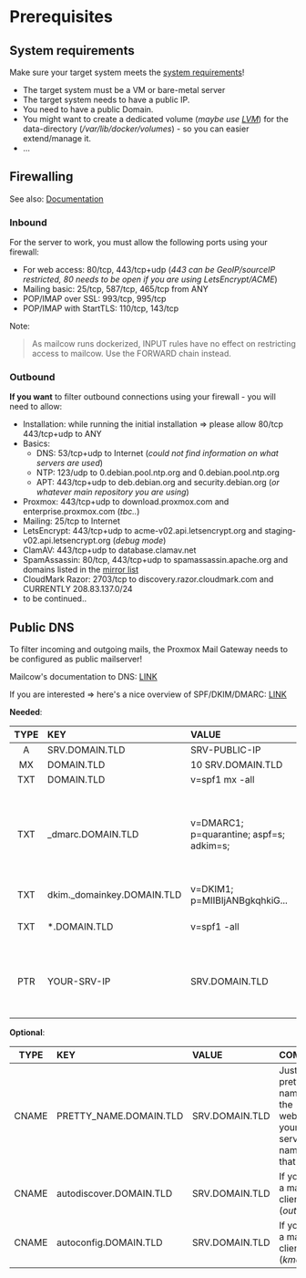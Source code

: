 # Prerequisites


## System requirements

Make sure your target system meets the [system requirements](https://mailcow.github.io/mailcow-dockerized-docs/prerequisite/prerequisite-system/)!

  - The target system must be a VM or bare-metal server
  - The target system needs to have a public IP.
  - You need to have a public Domain.
  - You might want to create a dedicated volume (_maybe use [LVM](https://linuxconfig.org/linux-lvm-logical-volume-manager)_) for the data-directory (_/var/lib/docker/volumes_) - so you can easier extend/manage it.
  - ...

## Firewalling

See also: [Documentation](https://mailcow.github.io/mailcow-dockerized-docs/prerequisite/prerequisite-system/#default-ports)

### Inbound

For the server to work, you must allow the following ports using your firewall:

  - For web access: 80/tcp, 443/tcp+udp (_443 can be GeoIP/sourceIP restricted, 80 needs to be open if you are using LetsEncrypt/ACME_)
  - Mailing basic: 25/tcp, 587/tcp, 465/tcp from ANY
  - POP/IMAP over SSL: 993/tcp, 995/tcp
  - POP/IMAP with StartTLS: 110/tcp, 143/tcp

Note:
> As mailcow runs dockerized, INPUT rules have no effect on restricting access to mailcow.
Use the FORWARD chain instead.

### Outbound

**If you want** to filter outbound connections using your firewall - you will need to allow:

- Installation: while running the initial installation => please allow 80/tcp 443/tcp+udp to ANY
- Basics:
  - DNS: 53/tcp+udp to Internet (_could not find information on what servers are used_)
  - NTP: 123/udp to 0.debian.pool.ntp.org and 0.debian.pool.ntp.org
  - APT: 443/tcp+udp to deb.debian.org and security.debian.org (_or whatever main repository you are using_)
- Proxmox: 443/tcp+udp to download.proxmox.com and enterprise.proxmox.com (_tbc.._)
- Mailing: 25/tcp to Internet
- LetsEncrypt: 443/tcp+udp to acme-v02.api.letsencrypt.org and staging-v02.api.letsencrypt.org (_debug mode_)
- ClamAV: 443/tcp+udp to database.clamav.net
- SpamAssassin: 80/tcp, 443/tcp+udp to spamassassin.apache.org and domains listed in the [mirror list](https://spamassassin.apache.org/updates/MIRRORED.BY)
- CloudMark Razor: 2703/tcp to discovery.razor.cloudmark.com and CURRENTLY 208.83.137.0/24
- to be continued..

## Public DNS

To filter incoming and outgoing mails, the Proxmox Mail Gateway needs to be configured as public mailserver!

Mailcow's documentation to DNS: [LINK](https://mailcow.github.io/mailcow-dockerized-docs/prerequisite/prerequisite-dns/)

If you are interested => here's a nice overview of SPF/DKIM/DMARC: [LINK](https://seanthegeek.net/459/demystifying-dmarc/)

**Needed**:

| TYPE | KEY                             | VALUE                                          | COMMENT                                                                                                                                                                                                                                       |
|:----:|:--------------------------------|:-----------------------------------------------|:----------------------------------------------------------------------------------------------------------------------------------------------------------------------------------------------------------------------------------------------|
|  A   |  SRV.DOMAIN.TLD                 | SRV-PUBLIC-IP                                  | -                                                                                                                                                                                                                                             |
|  MX  | DOMAIN.TLD                 | 10 SRV.DOMAIN.TLD                              | -                                                                                                                                                                                                                                             |
| TXT  | DOMAIN.TLD                 | v=spf1 mx -all                                 | -                                                                                                                                                                                                                                             |
| TXT  | _dmarc.DOMAIN.TLD          | v=DMARC1; p=quarantine; aspf=s; adkim=s;       | You can also add a dedicated mail user to receive DMARC reports. See the 'overview' above for details. It would then look like this: 'v=DMARC1; p=quarantine; rua=mailto:ADDRESS@DOMAIN.TLD; ruf=mailto:ADDRESS@DOMAIN.TLD; aspf=s; adkim=s;' |
| TXT  | dkim._domainkey.DOMAIN.TLD | v=DKIM1; p=MIIBIjANBgkqhkiG...                 | Replace the value by YOUR DKIM record!                                                                                                                                                                                                        |
| TXT  | *.DOMAIN.TLD               | v=spf1 -all                                    | Any domain/subdomain that is not used to send mails, should IMPLICITLY DENY any senders!                                                                                                                                                      |
| PTR  | YOUR-SRV-IP | SRV.DOMAIN.TLD | You cannot set a PTR record in your DNS-Panel/management! Your internet provider/hoster has to do that. Bigger hosters will give you an option for this in their managment interface.                                                         |

**Optional**:

| TYPE | KEY                         | VALUE                                       | COMMENT                                                                                                                                                |
|:----:|:----------------------------|:--------------------------------------------|:-------------------------------------------------------------------------------------------------------------------------------------------------------|
|  CNAME | PRETTY_NAME.DOMAIN.TLD      | SRV.DOMAIN.TLD                              | Just a pretty name for the webmail if your server-name isn't that nice                                                                                 |
|  CNAME | autodiscover.DOMAIN.TLD     | SRV.DOMAIN.TLD                      | If you use a mail-client (_outlook_)                                                                                                                   |
|  CNAME | autoconfig.DOMAIN.TLD       | SRV.DOMAIN.TLD                      | If you use a mail-client (_kmail, ..._)                                                                                                                |

